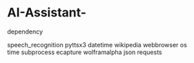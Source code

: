 # AI-Assistant-
dependency

speech_recognition
pyttsx3
datetime
wikipedia
webbrowser
os   
time
subprocess
ecapture
wolframalpha
json
requests
